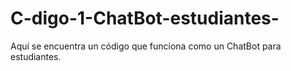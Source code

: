 # C-digo-1-ChatBot-estudiantes-
Aquí se encuentra un código que funciona como un ChatBot para estudiantes.

